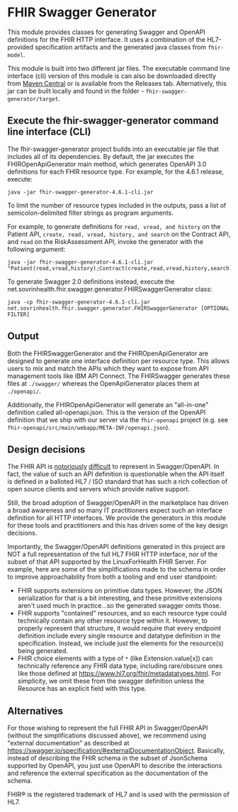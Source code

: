# FHIR Swagger Generator

This module provides classes for generating Swagger and OpenAPI definitions for the FHIR HTTP interface.
It uses a combination of the HL7-provided specification artifacts and the generated java classes from `fhir-model`.

This module is built into two different jar files. The executable command line interface (cli) version of this module is can also be downloaded directly from [Maven Central](https://repo1.maven.org/maven2/net/sovrinhealth/fhir/fhir-swagger-generator) or is available from the Releases tab.  Alternatively, this jar can be built locally and found in the folder - `fhir-swagger-generator/target`.

## Execute the fhir-swagger-generator command line interface (CLI)

The fhir-swagger-generator project builds into an executable jar file that includes all of its dependencies.
By default, the jar executes the FHIROpenApiGenerator main method, which generates OpenAPI 3.0 definitions for each FHIR resource type.
For example, for the 4.6.1 release, execute:

```
java -jar fhir-swagger-generator-4.6.1-cli.jar
```

To limit the number of resource types included in the outputs, pass a list of semicolon-delimited filter strings as program arguments.

For example, to generate definitions for `read, vread, and history` on the Patient API, `create, read, vread, history, and search` on the Contract API, and `read` on the RiskAssessment API, invoke the generator with the following argument: 

```
java -jar fhir-swagger-generator-4.6.1-cli.jar "Patient(read,vread,history);Contract(create,read,vread,history,search);RiskAssessment(read)"
```

To generate Swagger 2.0 definitions instead, execute the net.sovrinhealth.fhir.swagger.generator.FHIRSwaggerGenerator class:

```
java -cp fhir-swagger-generator-4.6.1-cli.jar net.sovrinhealth.fhir.swagger.generator.FHIRSwaggerGenerator [OPTIONAL FILTER]
```

## Output

Both the FHIRSwaggerGenerator and the FHIROpenApiGenerator are designed to generate one interface definition per resource type.
This allows users to mix and match the APIs which they want to expose from API management tools like IBM API Connect.
The FHIRSwagger generates these files at `./swagger/` whereas the OpenApiGenerator places them at `./openapi/`. 

Additionally, the FHIROpenApiGenerator will generate an "all-in-one" definition called all-openapi.json. This is the version of the OpenAPI definition that we ship with our server via the `fhir-openapi` project (e.g. see `fhir-openapi/src/main/webapp/META-INF/openapi.json`).

## Design decisions

The FHIR API is [notoriously](https://chat.fhir.org/#narrow/stream/179166-implementers/topic/OpenAPI.20Support) [difficult](https://chat.fhir.org/#narrow/stream/179166-implementers/topic/OpenAPI) to represent in Swagger/OpenAPI. In fact, the value of such an API definition is questionable when the API itself is defined in a balloted HL7 / ISO standard that has such a rich collection of open source clients and servers which provide native support.

Still, the broad adoption of Swagger/OpenAPI in the marketplace has driven a broad awareness and so many IT practitioners expect such an interface definition for all HTTP interfaces. We provide the generators in this module for these tools and practitioners and this has driven some of the key design decisions.

Importantly, the Swagger/OpenAPI definitions generated in this project are NOT a full representation of the full HL7 FHIR HTTP interface, nor of the subset of that API supported by the LinuxForHealth FHIR Server. For example, here are some of the simplifications made to the schema in order to improve approachability from both a tooling and end user standpoint:
* FHIR supports extensions on primitive data types. However, the JSON serialization for that is a bit interesting, and these primitive extensions aren't used much in practice...so the generated swagger omits those.
* FHIR supports "contained" resources, and so each resource type could technically contain any other resource type within it. However, to properly represent that structure, it would require that every endpoint definition include every single resource and datatype definition in the specification. Instead, we include just the elements for the resource(s) being generated.
* FHIR choice elements with a type of `*` (like Extension.value[x]) can technically reference any FHIR data type, including rare/obscure ones like those defined at https://www.hl7.org/fhir/metadatatypes.html. For simplicity, we omit these from the swagger definition unless the Resource has an explicit field with this type.

## Alternatives

For those wishing to represent the full FHIR API in Swagger/OpenAPI (without the simplifications discussed above), we recommend using "external documentation" as described at https://swagger.io/specification/#externalDocumentationObject. Basically, instead of describing the FHIR schema in the subset of JsonSchema supported by OpenAPI, you just use OpenAPI to describe the interactions and reference the external specification as the documentation of the schema.

FHIR® is the registered trademark of HL7 and is used with the permission of HL7.